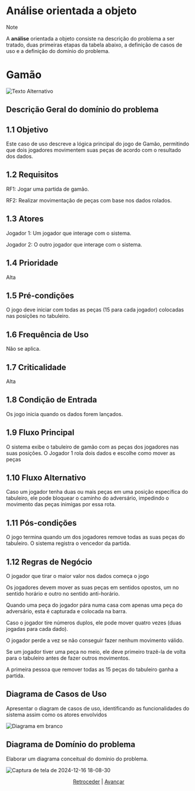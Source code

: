 # Análise orientada a objeto
> [!NOTE]
> <p>A <strong>análise</strong> orientada a objeto consiste na descrição do problema a ser tratado, duas primeiras etapas da tabela abaixo, a definição de casos de uso e a definição do domínio do problema.</p>

# Gamão

![Texto Alternativo](https://bkgm.com/rules/rulfig1.gif)
## Descrição Geral do domínio do problema

## 1.1 Objetivo

Este caso de uso descreve a lógica principal do jogo de Gamão, permitindo que dois jogadores movimentem suas peças de acordo com o resultado dos dados.

## 1.2 Requisitos

RF1: Jogar uma partida de gamão.

RF2: Realizar movimentação de peças com base nos dados rolados.

## 1.3 Atores

 Jogador 1: Um jogador que interage com o sistema.
    
 Jogador 2: O outro jogador que interage com o sistema.

## 1.4 Prioridade

 Alta

## 1.5 Pré-condições

 O jogo deve iniciar com todas as peças (15 para cada jogador) colocadas nas posições no tabuleiro.

## 1.6 Frequência de Uso

 Não se aplica.

## 1.7 Criticalidade

 Alta

## 1.8 Condição de Entrada

 Os jogo inicia quando os dados forem lançados.
    
## 1.9 Fluxo Principal

 O sistema exibe o tabuleiro de gamão com as peças dos jogadores nas suas posições.
 O Jogador 1 rola dois dados e escolhe como mover as peças

## 1.10 Fluxo Alternativo

  Caso um jogador tenha duas ou mais peças em uma posição específica do tabuleiro, ele pode bloquear o caminho do adversário, impedindo o movimento das peças inimigas por essa rota.

## 1.11 Pós-condições

  O jogo termina quando um dos jogadores remove todas as suas peças do tabuleiro.
  O sistema registra o vencedor da partida.

## 1.12 Regras de Negócio

  O jogador que tirar o maior valor nos dados começa o jogo
  
  Os jogadores devem mover as suas peças em sentidos opostos, um no sentido horário e outro no sentido anti-horário.
  
  Quando uma peça do jogador pára numa casa com apenas uma peça do adversário, esta é capturada e colocada na barra.
  
  Caso o jogador tire números duplos, ele pode mover quatro vezes (duas jogadas para cada dado).
  
  O jogador perde a vez se não conseguir fazer nenhum movimento válido. 
  
  Se um jogador tiver uma peça no meio, ele deve primeiro trazê-la de volta para o tabuleiro antes de fazer outros movimentos.
  
  A primeira pessoa que remover todas as 15 peças do tabuleiro ganha a partida.

## Diagrama de Casos de Uso

Apresentar o diagram de casos de uso, identificando as funcionalidades do sistema assim como os atores envolvidos

![Diagrama em branco](https://github.com/user-attachments/assets/41de3d98-998d-4c7f-9e5b-05d97777cf2e)

 
## Diagrama de Domínio do problema

Elaborar um diagrama conceitual do domínio do problema.

![Captura de tela de 2024-12-16 18-08-30](https://github.com/user-attachments/assets/34da637e-e94d-49d0-b9a2-98b567933926)



<div align="center">

[Retroceder](README.md) | [Avançar](projeto.md)

</div>
